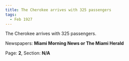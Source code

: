 ```yaml
---  
title: The Cherokee arrives with 325 passengers  
tags:  
  - Feb 1927  
---  
```

  
The Cherokee arrives with 325 passengers.  
  
Newspapers: **Miami Morning News or The Miami Herald**  
  
Page: **2**, Section: **N/A** 

